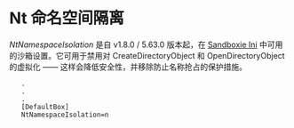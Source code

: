 # Nt 命名空间隔离

_NtNamespaceIsolation_ 是自 v1.8.0 / 5.63.0 版本起，在 [Sandboxie Ini](SandboxieIni.md) 中可用的沙箱设置。它可用于禁用对 CreateDirectoryObject 和 OpenDirectoryObject 的虚拟化 —— 这样会降低安全性，并移除防止名称抢占的保护措施。

```
   .
   .
   .
   [DefaultBox]
   NtNamespaceIsolation=n
```